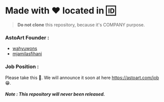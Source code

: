 # Made with :heart: located in :id:

> **Do not clone** this repository, because it's COMPANY purpose.

### AstoArt Founder :

 * [wahyuwons](https://github.com/wahyuwons)
 * [mjamilasfihani](https://github.com/mjamilasfihani)

### Job Position :

Please take this :taco:. We will announce it soon at here https://astoart.com/job :grin:.

##### Note : This repository will never been released.